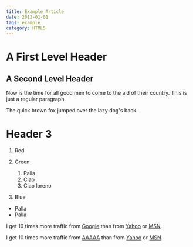 ```yaml
---
title: Example Article
date: 2012-01-01
tags: example
category: HTML5
---
```


A First Level Header
====================

A Second Level Header
---------------------

Now is the time for all good men to come to
the aid of their country. This is just a
regular paragraph.

The quick brown fox jumped over the lazy
dog's back.

# Header 3


1.  Red
2.  Green
    1. Palla
    2. Ciao
    3. Ciao
    loreno

3.  Blue

- Palla
- Palla


I get 10 times more traffic from [Google][1] than from
[Yahoo][2] or [MSN][3].


I get 10 times more traffic from [AAAAA][1] than from
[Yahoo][2] or [MSN][3].


[1]: http://google.com/        "Google"
[2]: http://search.yahoo.com/  "Yahoo Search"
[3]: http://search.msn.com/    "MSN Search"